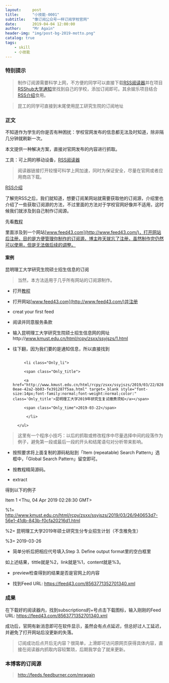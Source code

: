```yaml
---
layout:     post 
title:      "小技能-0001"
subtitle:   "像订阅公众号一样订阅学校官网" 
date:       2019-04-04 12:00:00
author:     "Mr Again"
header-img: "img/post-bg-2019-motto.png"
catalog: true
tags:
    - skill
    - 小技能
---
```


### 特别提示
>制作订阅源需要科学上网，不方便的同学可以直接下载[RSS阅读器](https://www.inoreader.com/)并在项目[RSShub大学通知](https://docs.rsshub.app/university.html)里找到自己的学校，添加订阅即可。其余娱乐项目结合[RSS介绍](https://mp.weixin.qq.com/s/H55rJ9ASvqNAMQm-IzAOGg)食用。

>昆工的同学可直接到末尾使用昆工研究生院的订阅地址
 
### 正文

不知道作为学生的你是否有种困扰：学校官网发布的信息都无法及时知道，除非隔几分钟就刷新一次。

本文提供一种解决方案，直接对官网发布的内容进行抓取。

工具：可上网的移动设备，[RSS阅读器](https://www.inoreader.com/)
> 阅读器链接打开较慢可科学上网加速，同时为保证安全，尽量在官网或者应用商店下载。

[RSS介绍](https://mp.weixin.qq.com/s/H55rJ9ASvqNAMQm-IzAOGg)

了解完RSS之后，我们就知道，想要订阅某网站就需要获取他的订阅源，介绍里也介绍了一些获取订阅源的方法，不过里面的方法对于学校官网好像并不适用，这时候我们就涉及到自己制作订阅源。

先看[教程](https://sspai.com/post/34320)

里面涉及到一个网站[www.feed43.com](http://www.feed43.com/)，打开网站后注册，目的是方便管理你制作的订阅源，博主昨天就忘了注册，虽然制作完仍然可以使用，但是无法做后续的调整。

#### 案例

昆明理工大学研究生院硕士招生信息的订阅

>当然，本方法适用于几乎所有网站的订阅源制作。

* 打开[教程](https://sspai.com/post/34320)

* 打开网站[www.feed43.com](http://www.feed43.com/)并注册

* creat your first feed

* 阅读并同意服务条款

* 输入昆明理工大学研究生院硕士招生信息网的网址http://www.kmust.edu.cn/html/rcpy/zsxx/ssyjszs/1.html

* 往下翻，因为我们要的是通知信息，所以直接找到

	``` <ul style="padding-bottom:10px;" class="style_1">

         <li class="Only_li">

         <span class="Only_title">

         <a href="http://www.kmust.edu.cn/html/rcpy/zsxx/ssyjszs/2019/03/22/828a1d15-0eae-42a2-bb03-fe391287f5aa.html" target=_blank style="font-size:14px;font-family:normal;font-weight:normal;color:" class='Only_title'>昆明理工大学2019年研究生复试缴费须知</a></span>

         <span class="Only_time">2019-03-22</span>

          </li>

	  </ul>
	``` 

>这里有一个程序小技巧：以后的抓取或修改程序中尽量选择中间的段落作为例子，避免第一段或最后一段的开头和结尾语句对分析带来影响。

* 按照要求将上面复制的源码粘贴到「Item (repeatable) Search Pattern」选框中，「Global Search Pattern」留空即可。

* 按教程精简源码。

* extract

得到以下的例子

Item 1 <Thu, 04 Apr 2019 02:28:30 GMT>

%1= http://www.kmust.edu.cn/html/rcpy/zsxx/ssyjszs/2019/03/26/940653d7-56e1-41db-843b-f0cfa20216d1.html

%2= 昆明理工大学2019年硕士研究生分专业招生计划（不含推免生）

%3= 2019-03-26

* 简单分析后把相应代号填入Step 3. Define output format里的空白框里

如上述结果，tittle就是%2，link就是%1，content就是%3。

* preview检查得到的结果是否是官网上的内容

* 找到Feed URL:  https://feed43.com/8563771352701340.xml

### 成果
 
在下载好的阅读器内，找到subscriptions的+号点击下载图标，输入刚刚的Feed URL:  https://feed43.com/8563771352701340.xml

成功后，官网有新消息即可在软件显示，虽然会有点点延迟，但总好过人工延迟，并避免了打开网站后没更新的失落。

>订阅成功后点开后无内容？很简单，上滑即可访问原网页获得具体内容，直接在阅读器内抓取内容较繁琐，后期我学会了就来更新。

### 本博客的订阅源

>http://feeds.feedburner.com/mragain


